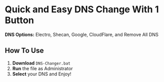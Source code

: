 # Quick and Easy DNS Change With 1 Button

**DNS Options:** Electro, Shecan, Google, CloudFlare, and Remove All DNS

## How To Use

1. **Download** `DNS-Changer.bat`
2. **Run** the file as Administrator
3. **Select** your DNS and Enjoy!
